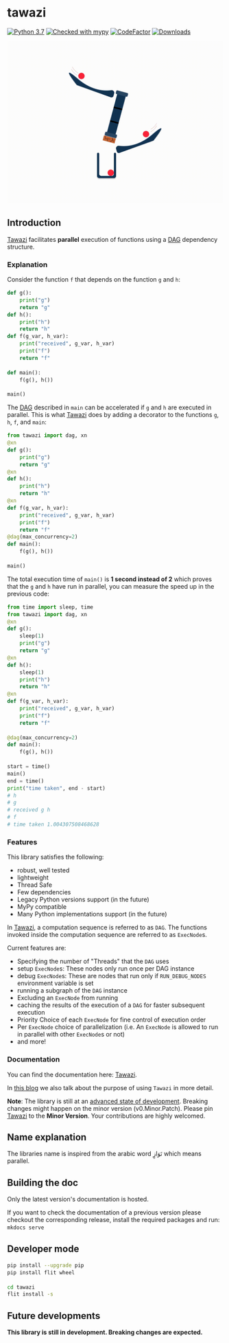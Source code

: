# tawazi
<!--Python badges -->
[![Python 3.7](https://img.shields.io/badge/python-3.7%20|%203.8%20|%203.9%20|%203.10%20|%203.11-blue.svg)](https://www.python.org/)
[![Checked with mypy](http://www.mypy-lang.org/static/mypy_badge.svg)](http://mypy-lang.org/)
[![CodeFactor](https://www.codefactor.io/repository/github/mindee/tawazi/badge)](https://www.codefactor.io/repository/github/mindee/tawazi)
[![Downloads](https://img.shields.io/pypi/dm/tawazi)](https://pypi.org/project/tawazi/)

<!--Tawazi Badge-->
![Tawazi GIF](documentation/tawazi_GIF.gif)

## Introduction

<!-- TODO: put a link explaining what a DAG is-->

[Tawazi](https://pypi.org/project/tawazi/) facilitates **parallel** execution of functions using a [DAG](https://en.wikipedia.org/wiki/Directed_acyclic_graph) dependency structure.

### Explanation

Consider the function `f` that depends on the function `g` and `h`:
```python
def g():
    print("g")
    return "g"
def h():
    print("h")
    return "h"
def f(g_var, h_var):
    print("received", g_var, h_var)
    print("f")
    return "f"

def main():
    f(g(), h())

main()
```
The [DAG](https://en.wikipedia.org/wiki/Directed_acyclic_graph) described in `main` can be accelerated if `g` and `h` are executed in parallel. This is what [Tawazi](https://pypi.org/project/tawazi/) does by adding a decorator to the functions `g`, `h`, `f`, and `main`:

```python
from tawazi import dag, xn
@xn
def g():
    print("g")
    return "g"
@xn
def h():
    print("h")
    return "h"
@xn
def f(g_var, h_var):
    print("received", g_var, h_var)
    print("f")
    return "f"
@dag(max_concurrency=2)
def main():
    f(g(), h())

main()
```
The total execution time of `main()` is **1 second instead of 2** which proves that the `g` and `h` have run in parallel, you can measure the speed up in the previous code:
```python
from time import sleep, time
from tawazi import dag, xn
@xn
def g():
    sleep(1)
    print("g")
    return "g"
@xn
def h():
    sleep(1)
    print("h")
    return "h"
@xn
def f(g_var, h_var):
    print("received", g_var, h_var)
    print("f")
    return "f"

@dag(max_concurrency=2)
def main():
    f(g(), h())

start = time()
main()
end = time()
print("time taken", end - start)
# h
# g
# received g h
# f
# time taken 1.004307508468628
```

### Features

This library satisfies the following:
* robust, well tested
* lightweight
* Thread Safe
* Few dependencies
* Legacy Python versions support (in the future)
* MyPy compatible
* Many Python implementations support (in the future)

In [Tawazi](https://pypi.org/project/tawazi/), a computation sequence is referred to as `DAG`. The functions invoked inside the computation sequence are referred to as `ExecNode`s.

Current features are:
* Specifying the number of "Threads" that the `DAG` uses
* setup `ExecNode`s: These nodes only run once per DAG instance
* debug `ExecNode`s: These are nodes that run only if `RUN_DEBUG_NODES` environment variable is set
* running a subgraph of the `DAG` instance
* Excluding an `ExecNode` from running
* caching the results of the execution of a `DAG` for faster subsequent execution
* Priority Choice of each `ExecNode` for fine control of execution order
* Per `ExecNode` choice of parallelization (i.e. An `ExecNode` is allowed to run in parallel with other `ExecNode`s or not)
* and more!

### Documentation
You can find the documentation here: [Tawazi](https://mindee.github.io/tawazi/).

In [this blog](https://blog.mindee.com/directed-acyclic-graph-dag-scheduler-library/) we also talk about the purpose of using `Tawazi` in more detail.

**Note**: The library is still at an [advanced state of development](#future-developments). Breaking changes might happen on the minor version (v0.Minor.Patch). Please pin [Tawazi](https://pypi.org/project/tawazi/) to the __Minor Version__. Your contributions are highly welcomed.

## Name explanation
The libraries name is inspired from the arabic word تَوَازٍ which means parallel.

## Building the doc
Only the latest version's documentation is hosted. 

If you want to check the documentation of a previous version please checkout the corresponding release, install the required packages and run: `mkdocs serve`


## Developer mode
```sh
pip install --upgrade pip
pip install flit wheel

cd tawazi
flit install -s
```

## Future developments
__This library is still in development. Breaking changes are expected.__
